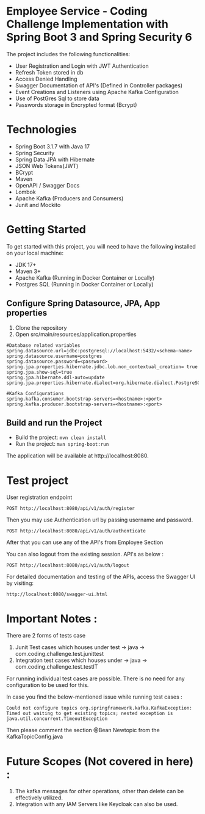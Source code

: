 # Employee Service - Coding Challenge Implementation with Spring Boot 3 and Spring Security 6

The project includes the following functionalities:

- User Registration and Login with JWT Authentication
- Refresh Token stored in db
- Access Denied Handling
- Swagger Documentation of API's (Defined in Controller packages)
- Event Creations and Listeners using Apache Kafka Configuration
- Use of PostGres Sql to store data
- Passwords storage in Encrypted format (Bcrypt)

# Technologies

- Spring Boot 3.1.7 with Java 17
- Spring Security
- Spring Data JPA with Hibernate
- JSON Web Tokens(JWT)
- BCrypt
- Maven
- OpenAPI / Swagger Docs
- Lombok
- Apache Kafka (Producers and Consumers)
- Junit and Mockito

# Getting Started
To get started with this project, you will need to have the following installed on your local machine:
- JDK 17+
- Maven 3+
- Apache Kafka (Running in Docker Container or Locally)
- Postgres SQL (Running in Docker Container or Locally)

## Configure Spring Datasource, JPA, App properties
1. Clone the repository
2. Open src/main/resources/application.properties
```
#Database related variables
spring.datasource.url=jdbc:postgresql://localhost:5432/<schema-name>
spring.datasource.username=postgres
spring.datasource.password=<password>
spring.jpa.properties.hibernate.jdbc.lob.non_contextual_creation= true
spring.jpa.show-sql=true
spring.jpa.hibernate.ddl-auto=update
spring.jpa.properties.hibernate.dialect=org.hibernate.dialect.PostgreSQLDialect

#Kafka Configurations
spring.kafka.consumer.bootstrap-servers=<hostname>:<port>
spring.kafka.producer.bootstrap-servers=<hostname>:<port>
```
## Build and run the Project
- Build the project: `mvn clean install`
- Run the project: `mvn spring-boot:run`

The application will be available at http://localhost:8080.

# Test project

User registration endpoint

`POST http://localhost:8080/api/v1/auth/register`

Then you may use Authentication url by passing username and password.

`POST http://localhost:8080/api/v1/auth/authenticate`

After that you can use any of the API's from Employee Section

You can also logout from the existing session. API's as below :

`POST http://localhost:8080/api/v1/auth/logout`

For detailed documentation and testing of the APIs, access the Swagger UI by visiting:
```
http://localhost:8080/swagger-ui.html
```

# Important Notes :

There are 2 forms of tests case 
1. Junit Test cases which houses under test -> java -> com.coding.challenge.test.junittest
2. Integration test cases which houses under -> java -> com.coding.challenge.test.testIT

For running individual test cases  are possible. There is no need for any configuration to be used for this. 

In case you find the below-mentioned issue while running test cases :

``
Could not configure topics
org.springframework.kafka.KafkaException: Timed out waiting to get existing
topics; nested exception is java.util.concurrent.TimeoutException
``

Then please comment the section @Bean Newtopic from the KafkaTopicConfig.java

# Future Scopes (Not covered in here) :
1. The kafka messages for other operations, other than delete can be effectively utilized.
2. Integration with any IAM Servers like Keycloak can also be used.